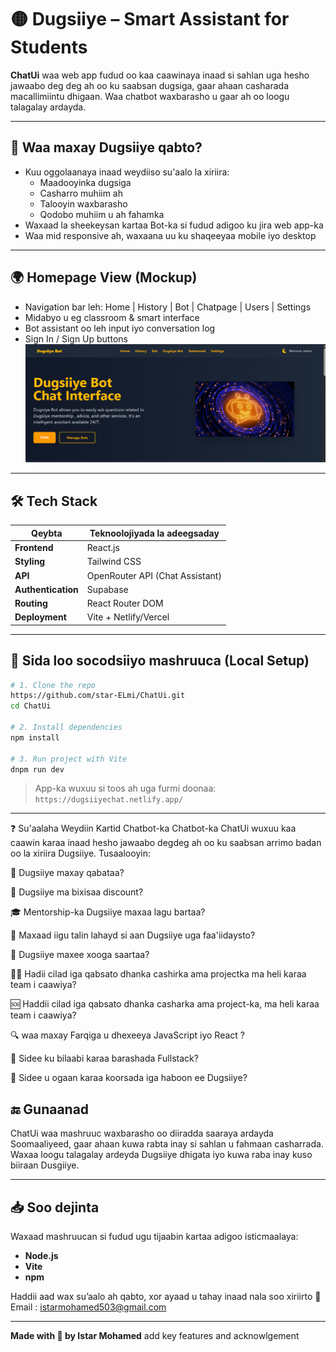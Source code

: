 

# 🟡 Dugsiiye – Smart Assistant for Students

**ChatUi** waa web app fudud oo kaa caawinaya inaad si sahlan uga hesho jawaabo deg deg ah oo ku saabsan dugsiga, gaar ahaan casharada macallimiintu dhigaan. Waa chatbot waxbarasho u gaar ah oo loogu talagalay ardayda.

---

## 🧠 Waa maxay Dugsiiye qabto?

- Kuu oggolaanaya inaad weydiiso su'aalo la xiriira:
  - Maadooyinka dugsiga
  - Casharro muhiim ah
  - Talooyin waxbarasho
  - Qodobo muhiim u ah fahamka
- Waxaad la sheekeysan kartaa Bot-ka si fudud adigoo ku jira web app-ka
- Waa mid responsive ah, waxaana uu ku shaqeeyaa mobile iyo desktop

---

## 🌍 Homepage View (Mockup)

- Navigation bar leh: Home | History | Bot | Chatpage | Users | Settings
- Midabyo u eg classroom & smart interface
- Bot assistant oo leh input iyo conversation log
- Sign In / Sign Up buttons
![alt text](image-1.png)
---

## 🛠️ Tech Stack

| Qeybta            | Teknoolojiyada la adeegsaday           |
|-------------------|----------------------------------------|
| **Frontend**      | React.js                               |
| **Styling**       | Tailwind CSS                           |
| **API**           | OpenRouter API (Chat Assistant)        |
| **Authentication**| Supabase                               |
| **Routing**       | React Router DOM                       |
| **Deployment**    | Vite + Netlify/Vercel                  |

---

## 🔧 Sida loo socodsiiyo mashruuca (Local Setup)

```bash
# 1. Clone the repo
https://github.com/star-ELmi/ChatUi.git
cd ChatUi

# 2. Install dependencies
npm install

# 3. Run project with Vite
dnpm run dev
```

> App-ka wuxuu si toos ah uga furmi doonaa: `https://dugsiiyechat.netlify.app/`

---

❓ Su'aalaha Weydiin Kartid Chatbot-ka
Chatbot-ka ChatUi wuxuu kaa caawin karaa inaad hesho jawaabo degdeg ah oo ku saabsan arrimo badan oo la xiriira Dugsiiye. Tusaalooyin:

💭 Dugsiiye maxay qabataa?

💸 Dugsiiye ma bixisaa discount?

🎓 Mentorship-ka Dugsiiye maxaa lagu bartaa?

🧭 Maxaad iigu talin lahayd si aan Dugsiiye uga faa'iidaysto?

🎯 Dugsiiye maxee xooga saartaa?

👩‍💻 Hadii cilad iga qabsato dhanka cashirka ama projectka ma heli karaa team i caawiya? 

🆘 Haddii cilad iga qabsato dhanka casharka ama project-ka, ma heli karaa team i caawiya?

🔍 waa maxay Farqiga u dhexeeya JavaScript iyo React ?

🚀 Sidee ku bilaabi karaa barashada Fullstack?

🧪 Sidee u ogaan karaa koorsada iga haboon ee Dugsiiye?

## 🔚 Gunaanad

ChatUi waa mashruuc waxbarasho oo diiradda saaraya ardayda Soomaaliyeed, gaar ahaan kuwa rabta inay si sahlan u fahmaan casharrada. Waxaa loogu talagalay ardeyda Dugsiiye dhigata iyo kuwa raba inay kuso biiraan Dusgiiye.

---

## 📥 Soo dejinta

Waxaad mashruucan si fudud ugu tijaabin kartaa adigoo isticmaalaya:
- **Node.js**
- **Vite**
- **npm**

Haddii aad wax su’aalo ah qabto, xor ayaad u tahay inaad nala soo xiriirto 💬
 Email : istarmohamed503@gmail.com

---

**Made with 💛 by Istar Mohamed** add key features and acknowlgement
